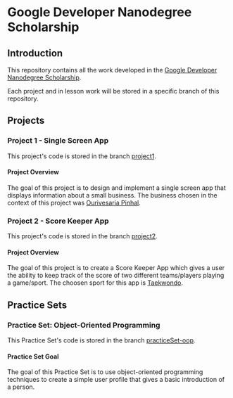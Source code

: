 # Google Developer Nanodegree Scholarship

## Introduction

This repository contains all the work developed in the [Google Developer Nanodegree Scholarship](https://sites.google.com/knowlabs.com/gdnd2017).

Each project and in lesson work will be stored in a specific branch of this repository.
 
## Projects

### Project 1 - Single Screen App

This project's code is stored in the branch [project1](https://github.com/EnduranceCode/GoogleDeveloperNanodegreeScholarship/tree/project1).

#### Project Overview
The goal of this project is to design and implement a single screen app that displays information about a small business. The business chosen in the context of this project was [Ourivesaria Pinhal](http://www.rpinhal.pt/ourivesaria/).

### Project 2 - Score Keeper App

This project's code is stored in the branch [project2](https://github.com/EnduranceCode/GoogleDeveloperNanodegreeScholarship/tree/project2).

#### Project Overview
The goal of this project is to create a Score Keeper App which gives a user the ability to keep track of the score of two different teams/players playing a game/sport. The choosen sport for this app is [Taekwondo](https://en.wikipedia.org/wiki/Taekwondo).

## Practice Sets

### Practice Set: Object-Oriented Programming 

This Practice Set's code is stored in the branch [practiceSet-oop](https://github.com/EnduranceCode/GoogleDeveloperNanodegreeScholarship/tree/practiceSet-oop).

#### Practice Set Goal
The goal of this Practice Set is to use object-oriented programming techniques to create a simple user profile that gives a basic introduction of a person.
